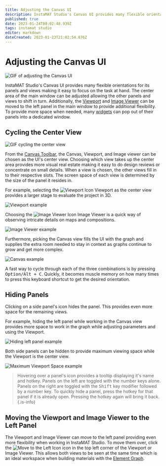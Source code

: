 ```yaml
---
title: Adjusting the Canvas UI
description: InstaMAT Studio's Canvas UI provides many flexible orientations for its panels and views making it easy to focus on the task at hand.
published: true
date: 2023-01-24T08:02:48.939Z
tags: instamat studio
editor: markdown
dateCreated: 2023-01-23T21:02:54.876Z
---
```


# Adjusting the Canvas UI

![GIF of adjusting the Canvas UI]()

InstaMAT Studio's Canvas UI provides many flexible orientations for its panels and views making it easy to focus on the task at hand. The center area of the main window can be adjusted allowing the other panels and views to shift in turn.  Additionally, the <a href="">Viewport</a> and <a href="">Image Viewer</a> can be moved to the left panel in the main window to provide additional flexibility. To provide more space when needed, many <a href="">widgets</a> can pop out of their panels into a dedicated window. 

## Cycling the Center View

![GIF cycling the center view]()

From the <a href="">Canvas Toolbar</a>, the Canvas, Viewport, and Image viewer can be chosen as the UI's center view. Choosing which view takes up the center area provides more visual real estate making it easy to do design reviews or concentrate on small details. When a view is chosen, the other views fill in to their respective slots. The screen space of each view is determined by the size of the panel it resides in.

For example, selecting the ![Viewport Icon]() Viewport as the center view provides a larger stage to evaluate the project in 3D.

![Viewport example]()

Choosing the ![Image Viewer Icon]() Image Viewer is a quick way of observing intricate details on maps and compositions.

![Image Viewer example]()

Furthermore, picking the Canvas view fills the UI with the graph and supplies the extra room needed to stay in context as graphs continue to grow and get more complex.

![Canvas example]()


A fast way to cycle through each of the three combinations is by pressing <kbd>Option/Alt + C</kbd>. Quickly, it becomes muscle memory on how many times to press this keyboard shortcut to get the desired orientation.

## Hiding Panels

Clicking on a side panel's icon hides the panel. This provides even more space for the remaining views.

For example, hiding the left panel while working in the Canvas view provides more space to work in the graph while adjusting parameters and using the Viewport.

![Hiding left panel example]()

Both side panels can be hidden to provide maximum viewing space while the Viewport is the center view.

![Maximum Viewport Space example]()

> Hovering over a panel's icon provides a tooltip displaying it's name and hotkey. Panels on the left are toggled with the number keys alone. Panels on the right are toggled with the <kbd>Shift</kbd> key modifier followed by a number key. To quickly hide a panel, press the hotkey for that panel if it is already open. Pressing the hotkey again will bring it back.
{.is-info}

## Moving the Viewport and Image Viewer to the Left Panel

The Viewport and Image Viewer can move to the left panel providing even more flexibility when working in InstaMAT Studio. To move them over, click the ![Move to the Left Icon]() icon in the top left corner of the Viewport or Image Viewer. This allows both views to be seen at the same time which is an ideal workspace when building materials with the <a href="">Element Graph</a>.
